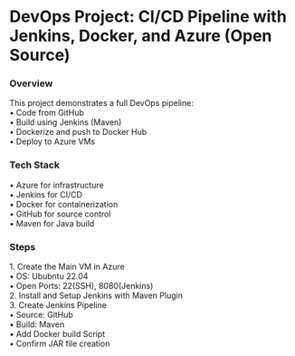 <h1>DevOps Project: CI/CD Pipeline with Jenkins, Docker, and Azure (Open Source)</h1>
<h3>Overview</h3>
This project demonstrates a full DevOps pipeline:<br>
•	Code from GitHub<br>
•	Build using Jenkins (Maven)<br>
•	Dockerize and push to Docker Hub<br>
•	Deploy to Azure VMs<br>
<h3>Tech Stack</h3>
•	Azure for infrastructure<br>
•	Jenkins for CI/CD<br>
•	Docker for containerization<br>
•	GitHub for source control<br>
•	Maven for Java build<br>
<h3>Steps</h3>
1.	Create the Main VM in Azure<br>
•	OS: Ububntu 22.04<br>
•	Open Ports: 22(SSH), 8080(Jenkins)<br>
2.	Install  and Setup Jenkins with Maven Plugin <br>
3.	Create Jenkins Pipeline<br>
•	Source: GitHub<br>
•	Build: Maven<br>
•	Add Docker build Script<br>
•	Confirm JAR file creation<br>
